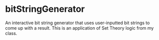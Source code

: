 # bitStringGenerator
An interactive bit string generator that uses user-inputted bit strings to come up with a result. This is an application of Set Theory logic from my class.
